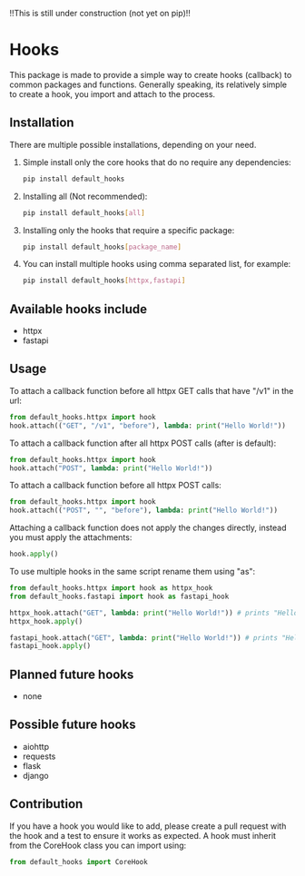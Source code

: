 !!This is still under construction (not yet on pip)!!

# Hooks

This package is made to provide a simple way to create hooks (callback) to common packages and functions.
Generally speaking, its relatively simple to create a hook, you import and attach to the process.

## Installation

There are multiple possible installations, depending on your need.

1. Simple install only the core hooks that do no require any dependencies:

    ```bash
    pip install default_hooks
    ```

1. Installing all (Not recommended):

    ```bash
    pip install default_hooks[all]
    ```

1. Installing only the hooks that require a specific package:

    ```bash
    pip install default_hooks[package_name]
    ```

1. You can install multiple hooks using comma separated list, for example:

    ```bash
    pip install default_hooks[httpx,fastapi]
    ```

## Available hooks include

- httpx
- fastapi

## Usage

To attach a callback function before all httpx GET calls that have "/v1" in the url:

```python
from default_hooks.httpx import hook
hook.attach(("GET", "/v1", "before"), lambda: print("Hello World!"))
```

To attach a callback function after all httpx POST calls (after is default):

```python
from default_hooks.httpx import hook
hook.attach("POST", lambda: print("Hello World!"))
```

To attach a callback function before all httpx POST calls:

```python
from default_hooks.httpx import hook
hook.attach(("POST", "", "before"), lambda: print("Hello World!"))
```

Attaching a callback function does not apply the changes directly, instead you must apply the attachments:

```python
hook.apply()
```

To use multiple hooks in the same script rename them using "as":

```python
from default_hooks.httpx import hook as httpx_hook
from default_hooks.fastapi import hook as fastapi_hook

httpx_hook.attach("GET", lambda: print("Hello World!")) # prints "Hello World!" before all httpx GET calls
httpx_hook.apply()

fastapi_hook.attach("GET", lambda: print("Hello World!")) # prints "Hello World!" before endpoint is executed
fastapi_hook.apply()
```

## Planned future hooks

- none

## Possible future hooks

- aiohttp
- requests
- flask
- django

## Contribution

If you have a hook you would like to add, please create a pull request with the hook and a test to ensure it works as expected.
A hook must inherit from the CoreHook class you can import using:

```python
from default_hooks import CoreHook
```
